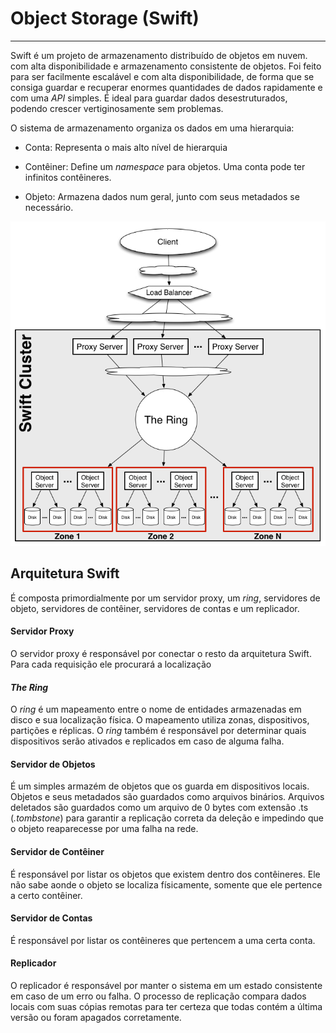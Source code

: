 # Object Storage (Swift)
---

Swift é um projeto de armazenamento distribuído de objetos em nuvem. com alta disponibilidade e armazenamento consistente de objetos. Foi feito para ser facilmente escalável e com alta disponibilidade, de forma que se consiga guardar e recuperar enormes quantidades de dados rapidamente e com uma *API* simples. É ideal para guardar dados desestruturados, podendo crescer vertiginosamente sem problemas.

O sistema de armazenamento organiza os dados em uma hierarquia:
+ Conta: Representa o mais alto nível de hierarquia

+ Contêiner: Define um *namespace* para objetos. Uma conta pode ter infinitos contêineres.

+ Objeto: Armazena dados num geral, junto com seus metadados se necessário.

![Arquitetura Swift](../../images/swift_01_arquitetura.jpg "Arquitetura Swift")

## Arquitetura Swift
É composta primordialmente por um servidor proxy, um *ring*, servidores de objeto, servidores de contêiner, servidores de contas e um replicador.


#### Servidor Proxy
O servidor proxy é responsável por conectar o resto da arquitetura Swift. Para cada requisição ele procurará a localização

#### *The Ring*
O *ring* é um mapeamento entre o nome de entidades armazenadas em disco e sua localização física. O mapeamento utiliza zonas, dispositivos, partições e réplicas. O *ring* também é responsável por determinar quais dispositivos serão ativados e replicados em caso de alguma falha.

#### Servidor de Objetos
É um simples armazém de objetos que os guarda em dispositivos locais. Objetos e seus metadados são guardados como arquivos binários. Arquivos deletados são guardados como um arquivo de 0 bytes com extensão .ts (*.tombstone*) para garantir a replicação correta da deleção e impedindo que o objeto reaparecesse por uma falha na rede.

#### Servidor de Contêiner
É responsável por listar os objetos que existem dentro dos contêineres. Ele não sabe aonde o objeto se localiza físicamente, somente que ele pertence a certo contêiner.

#### Servidor de Contas
É responsável por listar os contêineres que pertencem a uma certa conta.

#### Replicador
O replicador é responsável por manter o sistema em um estado consistente em caso de um erro ou falha. O processo de replicação compara dados locais com suas cópias remotas para ter certeza que todas contém a última versão ou foram apagados corretamente.

